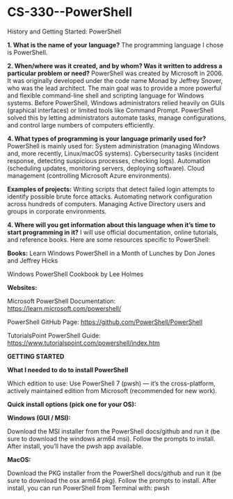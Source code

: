 # CS-330--PowerShell
History and Getting Started: PowerShell

**1. What is the name of your language?**
The programming language I chose is PowerShell.

**2. When/where was it created, and by whom? Was it written to address a particular problem or need?**
   PowerShell was created by Microsoft in 2006. It was originally developed under the code name Monad by Jeffrey Snover, who was the lead architect. The main goal was to provide a more powerful and flexible command-line shell and scripting language for Windows systems. Before PowerShell, Windows administrators relied heavily on GUIs (graphical interfaces) or limited tools like Command Prompt. PowerShell solved this by letting administrators automate tasks, manage configurations, and control large numbers of computers efficiently.

**4. What types of programming is your language primarily used for?**
PowerShell is mainly used for:
System administration (managing Windows and, more recently, Linux/macOS systems).
Cybersecurity tasks (incident response, detecting suspicious processes, checking logs).
Automation (scheduling updates, monitoring servers, deploying software).
Cloud management (controlling Microsoft Azure environments).

**Examples of projects:**
Writing scripts that detect failed login attempts to identify possible brute force attacks.
Automating network configuration across hundreds of computers.
Managing Active Directory users and groups in corporate environments.

**4. Where will you get information about this language when it’s time to start programming in it?**
I will use official documentation, online tutorials, and reference books. Here are some resources specific to PowerShell:

**Books:**
Learn Windows PowerShell in a Month of Lunches by Don Jones and Jeffrey Hicks

Windows PowerShell Cookbook by Lee Holmes

**Websites:**

Microsoft PowerShell Documentation: https://learn.microsoft.com/powershell/

PowerShell GitHub Page: https://github.com/PowerShell/PowerShell

TutorialsPoint PowerShell Guide: https://www.tutorialspoint.com/powershell/index.htm

**GETTING STARTED**

**What I needed to do to install PowerShell**

Which edition to use:
Use PowerShell 7 (pwsh) — it’s the cross-platform, actively maintained edition from Microsoft (recommended for new work).

**Quick install options (pick one for your OS):**

**Windows (GUI / MSI):**

Download the MSI installer from the PowerShell docs/github and run it (be sure to download the windows arm64 msi). Follow the prompts to install. After install, you’ll have the pwsh app available.

**MacOS:**

Download the PKG installer from the PowerShell docs/github and run it (be sure to download the osx arm64 pkg). Follow the prompts to install. After install, you can run PowerShell from Terminal with: pwsh


